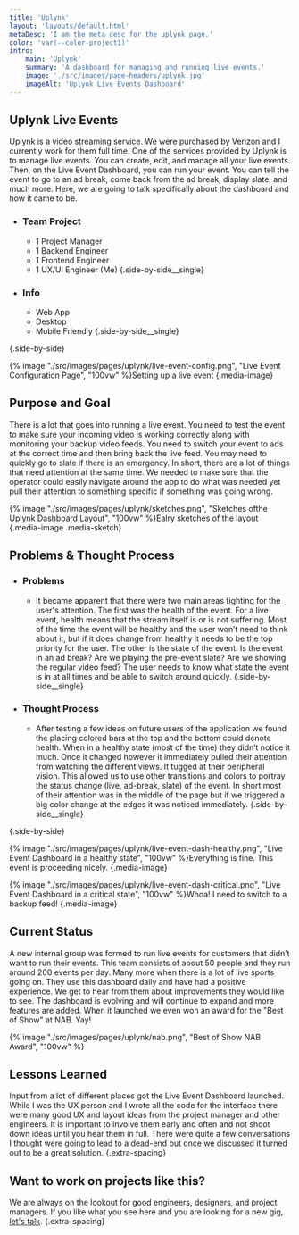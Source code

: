 ```yaml
---
title: 'Uplynk'
layout: 'layouts/default.html'
metaDesc: 'I am the meta desc for the uplynk page.'
color: 'var(--color-project1)'
intro:
    main: 'Uplynk'
    summary: 'A dashboard for managing and running live events.'
    image: './src/images/page-headers/uplynk.jpg'
    imageAlt: 'Uplynk Live Events Dashboard'
---
```


## Uplynk Live Events

Uplynk is a video streaming service. We were purchased by Verizon and I currently work for them full time. One of the services provided by Uplynk is to manage live events. You can create, edit, and manage all your live events. Then, on the Live Event Dashboard, you can run your event. You can tell the event to go to an ad break, come back from the ad break, display slate, and much more. Here, we are going to talk specifically about the dashboard and how it came to be.

- ### Team Project
    - 1 Project Manager
    - 1 Backend Engineer
    - 1 Frontend Engineer
    - 1 UX/UI Engineer (Me)
  {.side-by-side__single}

- ### Info
    - Web App
    - Desktop
    - Mobile Friendly
  {.side-by-side__single}

{.side-by-side}

{% image "./src/images/pages/uplynk/live-event-config.png", "Live Event Configuration Page", "100vw" %}<span>Setting up a live event</span>
{.media-image}

## Purpose and Goal

There is a lot that goes into running a live event. You need to test the event to make sure your incoming video is working correctly along with monitoring your backup video feeds. You need to switch your event to ads at the correct time and then bring back the live feed. You may need to quickly go to slate if there is an emergency. In short, there are a lot of things that need attention at the same time. We needed to make sure that the operator could easily navigate around the app to do what was needed yet pull their attention to something specific if something was going wrong.

{% image "./src/images/pages/uplynk/sketches.png", "Sketches ofthe Uplynk Dashboard Layout", "100vw" %}<span>Ealry sketches of the layout</span>
{.media-image .media-sketch}

## Problems & Thought Process

- ### Problems
    - It became apparent that there were two main areas fighting for the user's attention. The first was the health of the event. For a live event, health means that the stream itself is or is not suffering. Most of the time the event will be healthy and the user won’t need to think about it, but if it does change from healthy it needs to be the top priority for the user. The other is the state of the event. Is the event in an ad break? Are we playing the pre-event slate? Are we showing the regular video feed? The user needs to know what state the event is in at all times and be able to switch around quickly.
  {.side-by-side__single}

- ### Thought Process
    - After testing a few ideas on future users of the application we found the placing colored bars at the top and the bottom could denote health. When in a healthy state (most of the time) they didn’t notice it much. Once it changed however it immediately pulled their attention from watching the different views. It tugged at their peripheral vision. This allowed us to use other transitions and colors to portray the status change (live, ad-break, slate) of the event. In short most of their attention was in the middle of the page but if we triggered a big color change at the edges it was noticed immediately.
  {.side-by-side__single}

{.side-by-side}

{% image "./src/images/pages/uplynk/live-event-dash-healthy.png", "Live Event Dashboard in a healthy state", "100vw" %}<span>Everything is fine. This event is proceeding nicely.</span>
{.media-image}

{% image "./src/images/pages/uplynk/live-event-dash-critical.png", "Live Event Dashboard in a critical state", "100vw" %}<span>Whoa! I need to switch to a backup feed!</span>
{.media-image}

## Current Status

A new internal group was formed to run live events for customers that didn’t want to run their events. This team consists of about 50 people and they run around 200 events per day. Many more when there is a lot of live sports going on. They use this dashboard daily and have had a positive experience. We get to hear from them about improvements they would like to see. The dashboard is evolving and will continue to expand and more features are added. When it launched we even won an award for the "Best of Show" at NAB. Yay!

{% image "./src/images/pages/uplynk/nab.png", "Best of Show NAB Award", "100vw" %}

## Lessons Learned

Input from a lot of different places got the Live Event Dashboard launched. While I was the UX person and I wrote all the code for the interface there were many good UX and layout ideas from the project manager and other engineers. It is important to involve them early and often and not shoot down ideas until you hear them in full. There were quite a few conversations I thought were going to lead to a dead-end but once we discussed it turned out to be a great solution.
{.extra-spacing}

## Want to work on projects like this?

We are always on the lookout for good engineers, designers, and project managers. If you like what you see here and you are looking for a new gig, [let's talk](mailto:luke@lukelarsen.com).
{.extra-spacing}